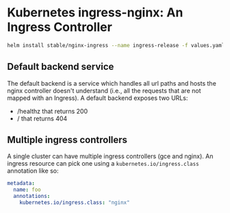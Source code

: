 # Kubernetes ingress-nginx: An Ingress Controller

```sh
helm install stable/nginx-ingress --name ingress-release -f values.yaml
```

## Default backend service

The default backend is a service which handles all url paths and hosts the nginx controller doesn't understand (i.e., all the requests that are not mapped with an Ingress). A default backend exposes two URLs:

- /healthz that returns 200
- / that returns 404

## Multiple ingress controllers

A single cluster can have multiple ingress controllers (gce and nginx). An ingress resource can pick one using a `kubernetes.io/ingress.class` annotation like so:

```yaml
metadata:
  name: foo
  annotations:
    kubernetes.io/ingress.class: "nginx"
```
